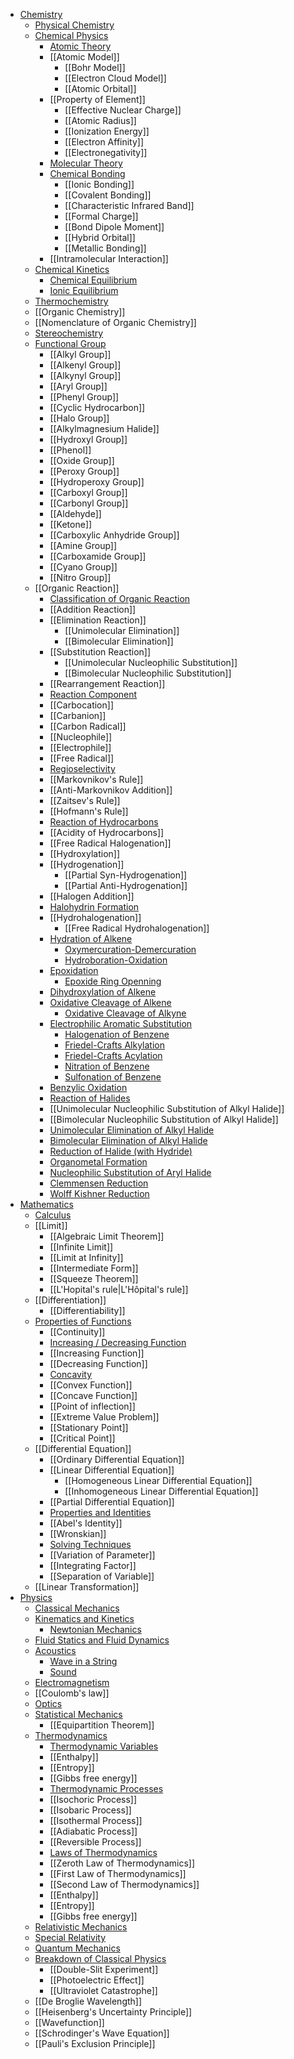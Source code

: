 - [Chemistry]()
    - [Physical Chemistry]()
    - [Chemical Physics]()
        - [Atomic Theory]()
        - [[Atomic Model]]
            - [[Bohr Model]]
            - [[Electron Cloud Model]]
            - [[Atomic Orbital]]
        - [[Property of Element]]
            - [[Effective Nuclear Charge]]
            - [[Atomic Radius]]
            - [[Ionization Energy]]
            - [[Electron Affinity]]
            - [[Electronegativity]]
        - [Molecular Theory]()
        - [Chemical Bonding]()
            - [[Ionic Bonding]]
            - [[Covalent Bonding]]
            - [[Characteristic Infrared Band]]
            - [[Formal Charge]]
            - [[Bond Dipole Moment]]
            - [[Hybrid Orbital]]
            - [[Metallic Bonding]]
        - [[Intramolecular Interaction]]
    - [Chemical Kinetics]()
        - [Chemical Equilibrium]()
        - [Ionic Equilibrium]()
    - [Thermochemistry]()
    - [[Organic Chemistry]]
    - [[Nomenclature of Organic Chemistry]]
    - [Stereochemistry]()
    - [Functional Group]()
        - [[Alkyl Group]]
        - [[Alkenyl Group]]
        - [[Alkynyl Group]]
        - [[Aryl Group]]
        - [[Phenyl Group]]
        - [[Cyclic Hydrocarbon]]
        - [[Halo Group]]
        - [[Alkylmagnesium Halide]]
        - [[Hydroxyl Group]]
        - [[Phenol]]
        - [[Oxide Group]]
        - [[Peroxy Group]]
        - [[Hydroperoxy Group]]
        - [[Carboxyl Group]]
        - [[Carbonyl Group]]
        - [[Aldehyde]]
        - [[Ketone]]
        - [[Carboxylic Anhydride Group]]
        - [[Amine Group]]
        - [[Carboxamide Group]]
        - [[Cyano Group]]
        - [[Nitro Group]]
    - [[Organic Reaction]]
        - [Classification of Organic Reaction]()
        - [[Addition Reaction]]
        - [[Elimination Reaction]]
            - [[Unimolecular Elimination]]
            - [[Bimolecular Elimination]]
        - [[Substitution Reaction]]
            - [[Unimolecular Nucleophilic Substitution]]
            - [[Bimolecular Nucleophilic Substitution]]
        - [[Rearrangement Reaction]]
        - [Reaction Component]()
        - [[Carbocation]]
        - [[Carbanion]]
        - [[Carbon Radical]]
        - [[Nucleophile]]
        - [[Electrophile]]
        - [[Free Radical]]
        - [Regioselectivity]()
        - [[Markovnikov's Rule]]
        - [[Anti-Markovnikov Addition]]
        - [[Zaitsev's Rule]]
        - [[Hofmann's Rule]]
        - [Reaction of Hydrocarbons]()
        - [[Acidity of Hydrocarbons]]
        - [[Free Radical Halogenation]]
        - [[Hydroxylation]]
        - [[Hydrogenation]]
            - [[Partial Syn-Hydrogenation]]
            - [[Partial Anti-Hydrogenation]]
        - [[Halogen Addition]]
        - [Halohydrin Formation]()
        - [[Hydrohalogenation]]
            - [[Free Radical Hydrohalogenation]]
        - [Hydration of Alkene]()
            - [Oxymercuration-Demercuration]()
            - [Hydroboration-Oxidation]()
        - [Epoxidation]()
            - [Epoxide Ring Openning]()
        - [Dihydroxylation of Alkene]()
        - [Oxidative Cleavage of Alkene]()
            - [Oxidative Cleavage of Alkyne]()
        - [Electrophilic Aromatic Substitution]()
            - [Halogenation of Benzene]()
            - [Friedel-Crafts Alkylation]()
            - [Friedel-Crafts Acylation]()
            - [Nitration of Benzene]()
            - [Sulfonation of Benzene]()
        - [Benzylic Oxidation]()
        - [Reaction of Halides]()
        - [[Unimolecular Nucleophilic Substitution of Alkyl Halide]]
        - [[Bimolecular Nucleophilic Substitution of Alkyl Halide]]
        - [Unimolecular Elimination of Alkyl Halide]()
        - [Bimolecular Elimination of Alkyl Halide]()
        - [Reduction of Halide (with Hydride)]()
        - [Organometal Formation]()
        - [Nucleophilic Substitution of Aryl Halide]()
        - [Clemmensen Reduction]()
        - [Wolff Kishner Reduction]()
- [Mathematics]()
    - [Calculus]()
    - [[Limit]]
        - [[Algebraic Limit Theorem]]
        - [[Infinite Limit]]
        - [[Limit at Infinity]]
        - [[Intermediate Form]]
        - [[Squeeze Theorem]]
        - [[L'Hopital's rule|L'Hôpital's rule]]
    - [[Differentiation]]
        - [[Differentiability]]
    - [Properties of Functions]()
        - [[Continuity]]
        - [Increasing / Decreasing Function]()
        - [[Increasing Function]]
        - [[Decreasing Function]]
        - [Concavity]()
        - [[Convex Function]]
        - [[Concave Function]]
        - [[Point of inflection]]
        - [[Extreme Value Problem]]
        - [[Stationary Point]]
        - [[Critical Point]]
    - [[Differential Equation]]
        - [[Ordinary Differential Equation]]
        - [[Linear Differential Equation]]
            - [[Homogeneous Linear Differential Equation]]
            - [[Inhomogeneous Linear Differential Equation]]
        - [[Partial Differential Equation]]
        - [Properties and Identities]()
        - [[Abel's Identity]]
        - [[Wronskian]]
        - [Solving Techniques]()
        - [[Variation of Parameter]]
        - [[Integrating Factor]]
        - [[Separation of Variable]]
    - [[Linear Transformation]]
- [Physics]()
    - [Classical Mechanics]()
    - [Kinematics and Kinetics]()
        - [Newtonian Mechanics]()
    - [Fluid Statics and Fluid Dynamics]()
    - [Acoustics]()
        - [Wave in a String]()
        - [Sound]()
    - [Electromagnetism]()
    - [[Coulomb's law]]
    - [Optics]()
    - [Statistical Mechanics]()
        - [[Equipartition Theorem]]
    - [Thermodynamics]()
        - [Thermodynamic Variables]()
        - [[Enthalpy]]
        - [[Entropy]]
        - [[Gibbs free energy]]
        - [Thermodynamic Processes]()
        - [[Isochoric Process]]
        - [[Isobaric Process]]
        - [[Isothermal Process]]
        - [[Adiabatic Process]]
        - [[Reversible Process]]
        - [Laws of Thermodynamics]()
        - [[Zeroth Law of Thermodynamics]]
        - [[First Law of Thermodynamics]]
        - [[Second Law of Thermodynamics]]
        - [[Enthalpy]]
        - [[Entropy]]
        - [[Gibbs free energy]]
    - [Relativistic Mechanics]()
    - [Special Relativity]()
    - [Quantum Mechanics]()
    - [Breakdown of Classical Physics]()
        - [[Double-Slit Experiment]]
        - [[Photoelectric Effect]]
        - [[Ultraviolet Catastrophe]]
    - [[De Broglie Wavelength]]
    - [[Heisenberg's Uncertainty Principle]]
    - [[Wavefunction]]
    - [[Schrodinger's Wave Equation]]
    - [[Pauli's Exclusion Principle]]
